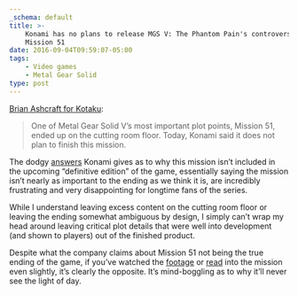 ```yaml
---
_schema: default
title: >-
    Konami has no plans to release MGS V: The Phantom Pain's controversial
    Mission 51
date: 2016-09-04T09:59:07-05:00
tags:
    - Video games
    - Metal Gear Solid
type: post
---
```

[Brian Ashcraft for Kotaku](https://kotaku.com/konami-has-no-plans-to-finish-mgsv-the-phantom-pains-mi-1785988932):

> One of Metal Gear Solid V’s most important plot points, Mission 51, ended up on the cutting room floor. Today, Konami said it does not plan to finish this mission.

The dodgy [answers](https://twitter.com/metalgear_en/status/770662138486546432) Konami gives as to why this mission isn’t included in the upcoming “definitive edition” of the game, essentially saying the mission isn’t nearly as important to the ending as we think it is, are incredibly frustrating and very disappointing for longtime fans of the series.

While I understand leaving excess content on the cutting room floor or leaving the ending somewhat ambiguous by design, I simply can’t wrap my head around leaving critical plot details that were well into development (and shown to players) out of the finished product.

Despite what the company claims about Mission 51 not being the true ending of the game, if you’ve watched the [footage](https://www.youtube.com/watch?v=-B4JIHh5Jqk) or [read](http://kotaku.com/one-of-metal-gear-solid-vs-most-important-story-scenes-1728467641) into the mission even slightly, it’s clearly the opposite. It’s mind-boggling as to why it’ll never see the light of day.